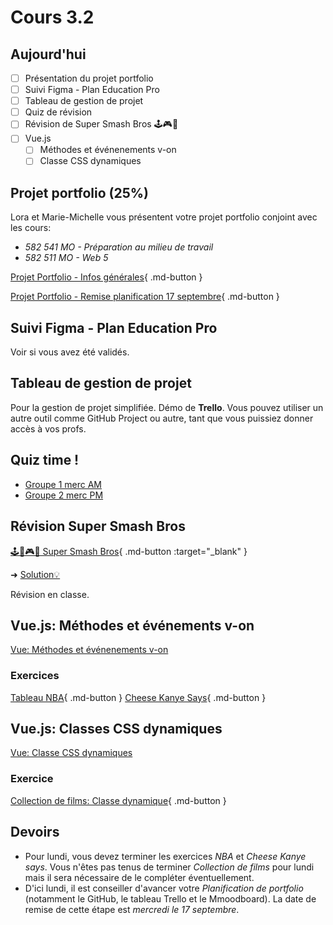 # Cours 3.2

## Aujourd'hui

- [ ] Présentation du projet portfolio
- [ ] Suivi Figma - Plan Education Pro
- [ ] Tableau de gestion de projet
- [ ] Quiz de révision
- [ ] Révision de Super Smash Bros 🕹️🎮👾
- [ ] Vue.js
  - [ ] Méthodes et événenements v-on
  - [ ] Classe CSS dynamiques
<!--

- [ ] Condition v-if
- [ ] Listes et boucle v-for

-->  

## Projet portfolio (25%)

Lora et Marie-Michelle vous présentent votre projet portfolio conjoint avec les cours:

- *582 541 MO - Préparation au milieu de travail*
- *582 511 MO - Web 5*

[Projet Portfolio - Infos générales](./projets/portfolio.md){ .md-button }

[Projet Portfolio - Remise planification 17 septembre](./projets/portfolio-remise1.md){ .md-button }

## Suivi Figma - Plan Education Pro

Voir si vous avez été validés.

## Tableau de gestion de projet

Pour la gestion de projet simplifiée. Démo de **Trello**. Vous pouvez utiliser un autre outil comme GitHub Project ou autre, tant que vous puissiez donner accès à vos profs.

## Quiz time !

- [Groupe 1 merc AM](https://app.wooclap.com/YOZIXE)
- [Groupe 2 merc PM](https://app.wooclap.com/EZTJGO)

## Révision Super Smash Bros

[🕹️🍄🎮👾 Super Smash Bros](./exercices/super-smash-bros.md){ .md-button :target="_blank" }

➜ [Solution💡](https://codepen.io/tim-momo/pen/dPYLmWZ)


Révision en classe.

## Vue.js: Méthodes et événements v-on

[Vue: Méthodes et événenements v-on](./vue/methodes-evenements.md)


### Exercices

[Tableau NBA](https://tim-montmorency.com/timdoc/582-518MO/exercices/vue-tableau-nba/){ .md-button }
[Cheese Kanye Says](https://tim-montmorency.com/timdoc/582-518MO/exercices/vue-cheese-kanye-says/){ .md-button }


## Vue.js: Classes CSS dynamiques

[Vue: Classe CSS dynamiques](./vue/classes-dynamiques.md)

### Exercice

[Collection de films: Classe dynamique](https://tim-montmorency.com/timdoc/582-518MO/exercices/vue-collection-films-1/){ .md-button } 

<!--## Vue.js: condition v-if | Listes et boucle v-for

[Vue: Condition v-if](./vue/condition.md)

[Vue: Listes et boucle v-for](./vue/boucle.md)


### Exercices

Lien à venir

-->

<!-- 
[Côte ouest VS côte est](https://tim-montmorency.com/timdoc/582-518MO/exercices/vue-ouest-vs-est/){ .md-button } 
-->


## Devoirs

- Pour lundi, vous devez terminer les exercices *NBA* et *Cheese Kanye says*. Vous n'êtes pas tenus de terminer *Collection de films* pour lundi mais il sera nécessaire de le compléter éventuellement.
- D'ici lundi, il est conseiller d'avancer votre *Planification de portfolio* (notamment le GitHub, le tableau Trello et le Mmoodboard). La date de remise de cette étape est *mercredi le 17 septembre*.